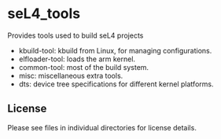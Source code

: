 <!--
  Copyright 2017, Data61
  Commonwealth Scientific and Industrial Research Organisation (CSIRO)
  ABN 41 687 119 230.

  This software may be distributed and modified according to the terms of
  the BSD 2-Clause license. Note that NO WARRANTY is provided.
  See "LICENSE_BSD2.txt" for details.

  @TAG(DATA61_BSD)
-->
# seL4_tools
Provides tools used to build seL4 projects

* kbuild-tool: kbuild from Linux, for managing configurations.
* elfloader-tool: loads the arm kernel.
* common-tool: most of the build system.
* misc: miscellaneous extra tools.
* dts: device tree specifications for different kernel platforms.

License
-------

Please see files in individual directories for license details.
